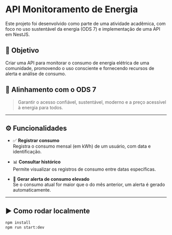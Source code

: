 # API Monitoramento de Energia

Este projeto foi desenvolvido como parte de uma atividade acadêmica, com foco no uso sustentável da energia (ODS 7) e implementação de uma API em NestJS.

## 🔌 Objetivo
Criar uma API para monitorar o consumo de energia elétrica de uma comunidade, promovendo o uso consciente e fornecendo recursos de alerta e análise de consumo.

## 🌱 Alinhamento com o ODS 7
> Garantir o acesso confiável, sustentável, moderno e a preço acessível à energia para todos.

---

## ⚙️ Funcionalidades

- ✅ **Registrar consumo**  
  Registra o consumo mensal (em kWh) de um usuário, com data e identificação.

- 📊 **Consultar histórico**  
  Permite visualizar os registros de consumo entre datas específicas.

- 🚨 **Gerar alerta de consumo elevado**  
  Se o consumo atual for maior que o do mês anterior, um alerta é gerado automaticamente.

---

## ▶️ Como rodar localmente

```bash
npm install
npm run start:dev

